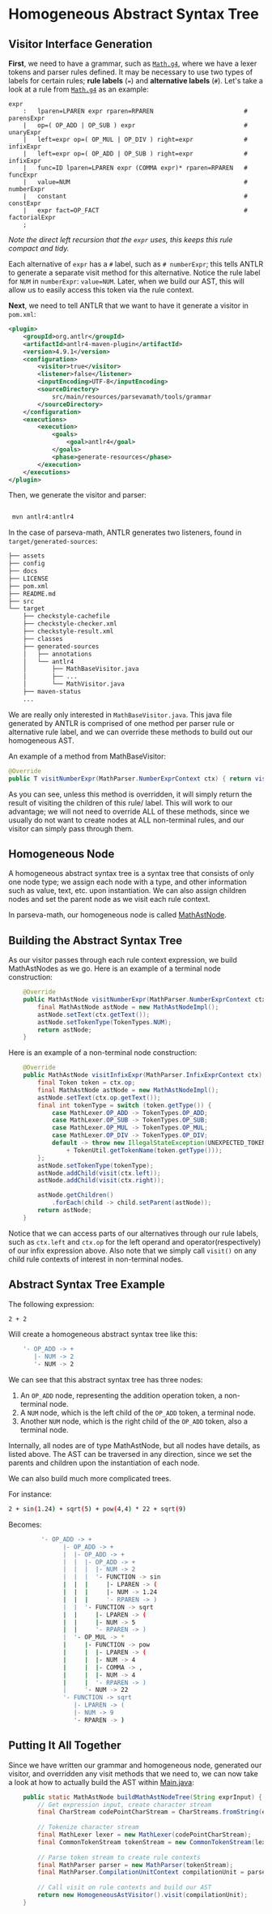 # Homogeneous Abstract Syntax Tree

## Visitor Interface Generation
**First**, we need to have a grammar, such as [`Math.g4`](https://github.com/nmancus1/parseva-math/blob/main/src/main/resources/parsevamath/tools/grammar/Math.g4),
where we have a lexer tokens and parser rules defined. It may be necessary to use two types of labels
for certain rules; **rule labels** (`=`) and **alternative labels** (`#`).  Let's
take a look at a rule from [`Math.g4`](https://github.com/nmancus1/parseva-math/blob/main/src/main/resources/parsevamath/tools/grammar/Math.g4)
as an example:
```antlrv4
expr
    :   lparen=LPAREN expr rparen=RPAREN                         # parensExpr
    |   op=( OP_ADD | OP_SUB ) expr                              # unaryExpr
    |   left=expr op=( OP_MUL | OP_DIV ) right=expr              # infixExpr
    |   left=expr op=( OP_ADD | OP_SUB ) right=expr              # infixExpr
    |   func=ID lparen=LPAREN expr (COMMA expr)* rparen=RPAREN   # funcExpr
    |   value=NUM                                                # numberExpr
    |   constant                                                 # constExpr
    |   expr fact=OP_FACT                                        # factorialExpr
    ;
```
 _Note the direct left recursion that the `expr` uses, this keeps this rule compact and tidy._

Each alternative of `expr` has a `#` label, such as `# numberExpr`; this tells ANTLR to generate a 
separate visit method for this alternative.  Notice the rule label for `NUM` in `numberExpr`:
`value=NUM`. Later, when we build our AST, this will allow us to easily access this token via the 
rule context.

**Next**, we need to tell ANTLR that we want to have it generate a visitor in `pom.xml`:

```xml
<plugin>
    <groupId>org.antlr</groupId>
    <artifactId>antlr4-maven-plugin</artifactId>
    <version>4.9.1</version>
    <configuration>
        <visitor>true</visitor>
        <listener>false</listener>
        <inputEncoding>UTF-8</inputEncoding>
        <sourceDirectory>
            src/main/resources/parsevamath/tools/grammar
        </sourceDirectory>
    </configuration>
    <executions>
        <execution>
            <goals>
                <goal>antlr4</goal>
            </goals>
            <phase>generate-resources</phase>
        </execution>
    </executions>
</plugin>
```

Then, we generate the visitor and parser:

```bash

 mvn antlr4:antlr4

```

In the case of parseva-math, ANTLR generates two listeners, found in 
`target/generated-sources`:

```bash
├── assets
├── config
├── docs
├── LICENSE
├── pom.xml
├── README.md
├── src
└── target
    ├── checkstyle-cachefile
    ├── checkstyle-checker.xml
    ├── checkstyle-result.xml
    ├── classes
    ├── generated-sources
    │   ├── annotations
    │   └── antlr4
    │       ├── MathBaseVisitor.java
    │       ├── ...
    │       └── MathVisitor.java
    ├── maven-status
    ...
```

We are really only interested in `MathBaseVisitor.java`.  This java file generated by
ANTLR is comprised of one method per parser rule or alternative rule label, and we can override 
these methods to build out our homogeneous AST. 

An example of a method from MathBaseVisitor:

```java
@Override
public T visitNumberExpr(MathParser.NumberExprContext ctx) { return visitChildren(ctx); }
```

As you can see, unless this method is overridden, it will simply return the result of visiting the 
children of this rule/ label.  This will work to our advantage; we will not need to override ALL
of these methods, since we usually do not want to create nodes at ALL non-terminal rules, and
our visitor can simply pass through them.

## Homogeneous Node

A homogeneous abstract syntax tree is a syntax tree that consists of only one node type; we assign 
each node with a type, and other information such as value, text, etc. upon instantiation.
We can also assign children nodes and set the parent node as we visit each rule context.

In parseva-math, our homogeneous node is called [MathAstNode](https://github.com/nmancus1/parseva-math/blob/main/src/main/java/parsevamath/tools/MathAstNode.java).  

## Building the Abstract Syntax Tree
As our visitor passes through each rule context expression, we build MathAstNodes as we go. Here is 
an example of a terminal node construction:

```java
    @Override
    public MathAstNode visitNumberExpr(MathParser.NumberExprContext ctx) {
        final MathAstNode astNode = new MathAstNodeImpl();
        astNode.setText(ctx.getText());
        astNode.setTokenType(TokenTypes.NUM);
        return astNode;
    }
```

Here is an example of a non-terminal node construction:
```java
    @Override
    public MathAstNode visitInfixExpr(MathParser.InfixExprContext ctx) {
        final Token token = ctx.op;
        final MathAstNode astNode = new MathAstNodeImpl();
        astNode.setText(ctx.op.getText());
        final int tokenType = switch (token.getType()) {
            case MathLexer.OP_ADD -> TokenTypes.OP_ADD;
            case MathLexer.OP_SUB -> TokenTypes.OP_SUB;
            case MathLexer.OP_MUL -> TokenTypes.OP_MUL;
            case MathLexer.OP_DIV -> TokenTypes.OP_DIV;
            default -> throw new IllegalStateException(UNEXPECTED_TOKEN
                + TokenUtil.getTokenName(token.getType()));
        };
        astNode.setTokenType(tokenType);
        astNode.addChild(visit(ctx.left));
        astNode.addChild(visit(ctx.right));

        astNode.getChildren()
            .forEach(child -> child.setParent(astNode));
        return astNode;
    }
```
Notice that we can access parts of our alternatives through our rule labels, such
as `ctx.left` and `ctx.op` for the left operand and operator(respectively) of our infix 
expression above. Also note that we simply call `visit()` on any child rule contexts 
of interest in non-terminal nodes.

## Abstract Syntax Tree Example
The following expression:
```bash
2 + 2
```

Will create a homogeneous abstract syntax tree like this:

```bash
    '- OP_ADD -> +
       |- NUM -> 2
       '- NUM -> 2
```

We can see that this abstract syntax tree has three nodes:
1. An `OP_ADD` node, representing the addition operation token, a non-terminal node.
2. A `NUM` node, which is the left child of the `OP_ADD` token, a terminal node.
3. Another `NUM` node, which is the right child of the `OP_ADD` token, also a 
   terminal node.
   
Internally, all nodes are of type MathAstNode, but all nodes have details, as listed
above. The AST can be traversed in any direction, since we set the parents and children
upon the instantiation of each node.

We can also build much more complicated trees.

For instance:
```bash
2 + sin(1.24) + sqrt(5) + pow(4,4) * 22 + sqrt(9)
```

Becomes:
```bash
         '- OP_ADD -> +
               |- OP_ADD -> +
               |  |- OP_ADD -> +
               |  |  |- OP_ADD -> +
               |  |  |  |- NUM -> 2
               |  |  |  '- FUNCTION -> sin
               |  |  |     |- LPAREN -> (
               |  |  |     |- NUM -> 1.24
               |  |  |     '- RPAREN -> )
               |  |  '- FUNCTION -> sqrt
               |  |     |- LPAREN -> (
               |  |     |- NUM -> 5
               |  |     '- RPAREN -> )
               |  '- OP_MUL -> *
               |     |- FUNCTION -> pow
               |     |  |- LPAREN -> (
               |     |  |- NUM -> 4
               |     |  |- COMMA -> ,
               |     |  |- NUM -> 4
               |     |  '- RPAREN -> )
               |     '- NUM -> 22
               '- FUNCTION -> sqrt
                  |- LPAREN -> (
                  |- NUM -> 9
                  '- RPAREN -> )
```
## Putting It All Together

Since we have written our grammar and homogeneous node, generated our visitor, and
 overridden any visit methods that we need to, we can now take a look at how to actually
build the AST within [Main.java](https://github.com/nmancus1/parseva-math/blob/main/src/main/java/parsevamath/tools/Main.java):
```java
    public static MathAstNode buildMathAstNodeTree(String exprInput) {
        // Get expression input, create character stream
        final CharStream codePointCharStream = CharStreams.fromString(exprInput);
        
        // Tokenize character stream
        final MathLexer lexer = new MathLexer(codePointCharStream);
        final CommonTokenStream tokenStream = new CommonTokenStream(lexer);
        
        // Parse token stream to create rule contexts
        final MathParser parser = new MathParser(tokenStream);
        final MathParser.CompilationUnitContext compilationUnit = parser.compilationUnit();
        
        // Call visit on rule contexts and build our AST
        return new HomogeneousAstVisitor().visit(compilationUnit);
    }
```
